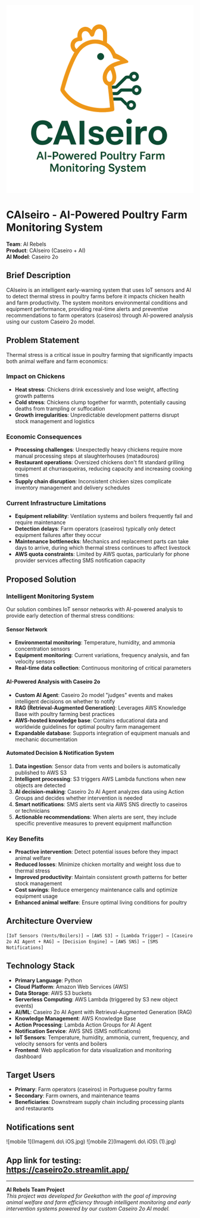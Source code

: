 ![logo](image.png)

# CAIseiro - AI-Powered Poultry Farm Monitoring System

**Team**: AI Rebels  
**Product**: CAIseiro (Caseiro + AI)  
**AI Model**: Caseiro 2o

## Brief Description

CAIseiro is an intelligent early-warning system that uses IoT sensors and AI to detect thermal stress in poultry farms before it impacts chicken health and farm productivity. The system monitors environmental conditions and equipment performance, providing real-time alerts and preventive recommendations to farm operators (caseiros) through AI-powered analysis using our custom Caseiro 2o model.

## Problem Statement

Thermal stress is a critical issue in poultry farming that significantly impacts both animal welfare and farm economics:

### Impact on Chickens
- **Heat stress**: Chickens drink excessively and lose weight, affecting growth patterns
- **Cold stress**: Chickens clump together for warmth, potentially causing deaths from trampling or suffocation
- **Growth irregularities**: Unpredictable development patterns disrupt stock management and logistics

### Economic Consequences
- **Processing challenges**: Unexpectedly heavy chickens require more manual processing steps at slaughterhouses (matadouros)
- **Restaurant operations**: Oversized chickens don't fit standard grilling equipment at churrasqueiras, reducing capacity and increasing cooking times
- **Supply chain disruption**: Inconsistent chicken sizes complicate inventory management and delivery schedules

### Current Infrastructure Limitations
- **Equipment reliability**: Ventilation systems and boilers frequently fail and require maintenance
- **Detection delays**: Farm operators (caseiros) typically only detect equipment failures after they occur
- **Maintenance bottlenecks**: Mechanics and replacement parts can take days to arrive, during which thermal stress continues to affect livestock
- **AWS quota constraints**: Limited by AWS quotas, particularly for phone provider services affecting SMS notification capacity

## Proposed Solution

### Intelligent Monitoring System
Our solution combines IoT sensor networks with AI-powered analysis to provide early detection of thermal stress conditions:

#### Sensor Network
- **Environmental monitoring**: Temperature, humidity, and ammonia concentration sensors
- **Equipment monitoring**: Current variations, frequency analysis, and fan velocity sensors
- **Real-time data collection**: Continuous monitoring of critical parameters

#### AI-Powered Analysis with Caseiro 2o
- **Custom AI Agent**: Caseiro 2o model "judges" events and makes intelligent decisions on whether to notify
- **RAG (Retrieval-Augmented Generation)**: Leverages AWS Knowledge Base with poultry farming best practices
- **AWS-hosted knowledge base**: Contains educational data and worldwide guidelines for optimal poultry farm management
- **Expandable database**: Supports integration of equipment manuals and mechanic documentation

#### Automated Decision & Notification System
1. **Data ingestion**: Sensor data from vents and boilers is automatically published to AWS S3
2. **Intelligent processing**: S3 triggers AWS Lambda functions when new objects are detected
3. **AI decision-making**: Caseiro 2o AI Agent analyzes data using Action Groups and decides whether intervention is needed
4. **Smart notifications**: SMS alerts sent via AWS SNS directly to caseiros or technicians
5. **Actionable recommendations**: When alerts are sent, they include specific preventive measures to prevent equipment malfunction

### Key Benefits
- **Proactive intervention**: Detect potential issues before they impact animal welfare
- **Reduced losses**: Minimize chicken mortality and weight loss due to thermal stress
- **Improved productivity**: Maintain consistent growth patterns for better stock management
- **Cost savings**: Reduce emergency maintenance calls and optimize equipment usage
- **Enhanced animal welfare**: Ensure optimal living conditions for poultry

## Architecture Overview

```
[IoT Sensors (Vents/Boilers)] → [AWS S3] → [Lambda Trigger] → [Caseiro 2o AI Agent + RAG] → [Decision Engine] → [AWS SNS] → [SMS Notifications]
```

## Technology Stack
- **Primary Language**: Python
- **Cloud Platform**: Amazon Web Services (AWS)
- **Data Storage**: AWS S3 buckets
- **Serverless Computing**: AWS Lambda (triggered by S3 new object events)
- **AI/ML**: Caseiro 2o AI Agent with Retrieval-Augmented Generation (RAG)
- **Knowledge Management**: AWS Knowledge Base
- **Action Processing**: Lambda Action Groups for AI Agent
- **Notification Service**: AWS SNS (SMS notifications)
- **IoT Sensors**: Temperature, humidity, ammonia, current, frequency, and velocity sensors for vents and boilers
- **Frontend**: Web application for data visualization and monitoring dashboard

## Target Users
- **Primary**: Farm operators (caseiros) in Portuguese poultry farms
- **Secondary**: Farm owners, and maintenance teams
- **Beneficiaries**: Downstream supply chain including processing plants and restaurants

## Notifications sent
![mobile 1](Imagem\ do\ iOS.jpg)
![mobile 2](Imagem\ do\ iOS\ \(1\).jpg)

## App link for testing: https://caseiro2o.streamlit.app/
---

**AI Rebels Team Project**  
*This project was developed for Geekathon with the goal of improving animal welfare and farm efficiency through intelligent monitoring and early intervention systems powered by our custom Caseiro 2o AI model.*
